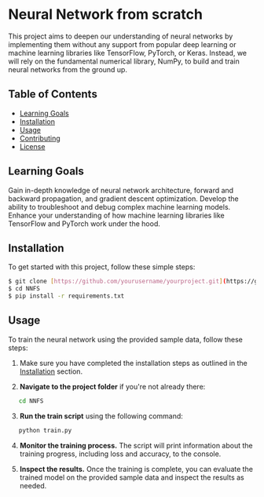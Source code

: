 # Neural Network from scratch

This project aims to deepen our understanding of neural networks by implementing them without any support from popular deep learning or machine learning libraries like TensorFlow, PyTorch, or Keras. Instead, we will rely on the fundamental numerical library, NumPy, to build and train neural networks from the ground up.

## Table of Contents

- [Learning Goals](#learning-goals)
- [Installation](#installation)
- [Usage](#usage)
- [Contributing](#contributing)
- [License](#license)

## Learning Goals
Gain in-depth knowledge of neural network architecture, forward and backward propagation, and gradient descent optimization.
Develop the ability to troubleshoot and debug complex machine learning models.
Enhance your understanding of how machine learning libraries like TensorFlow and PyTorch work under the hood.

## Installation

To get started with this project, follow these simple steps:

```bash
$ git clone [https://github.com/yourusername/yourproject.git](https://github.com/GMainardi/NNFS.git)
$ cd NNFS
$ pip install -r requirements.txt
```

## Usage

To train the neural network using the provided sample data, follow these steps:

1. Make sure you have completed the installation steps as outlined in the [Installation](#installation) section.

2. **Navigate to the project folder** if you're not already there:
```bash
   cd NNFS
```

3. **Run the train script** using the following command:
```bash
   python train.py
```

4. **Monitor the training process.** The script will print information about the training progress, including loss and accuracy, to the console.

5. **Inspect the results.** Once the training is complete, you can evaluate the trained model on the provided sample data and inspect the results as needed.
